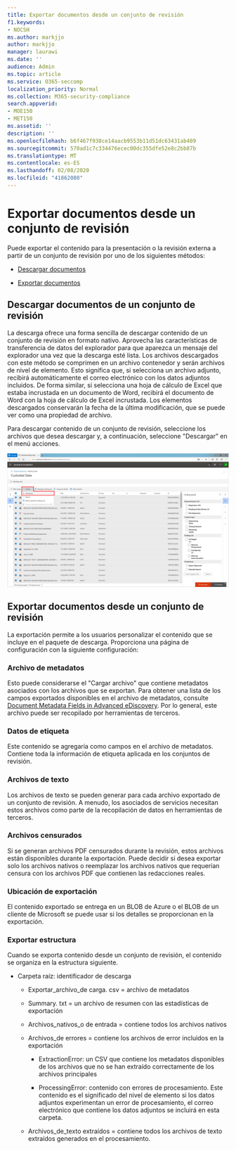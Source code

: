 ```yaml
---
title: Exportar documentos desde un conjunto de revisión
f1.keywords:
- NOCSH
ms.author: markjjo
author: markjjo
manager: laurawi
ms.date: ''
audience: Admin
ms.topic: article
ms.service: O365-seccomp
localization_priority: Normal
ms.collection: M365-security-compliance
search.appverid:
- MOE150
- MET150
ms.assetid: ''
description: ''
ms.openlocfilehash: b6f467f938ce14aacb9553b11d51dc63431ab409
ms.sourcegitcommit: 570ad1c7c334476ecec00dc355dfe52e8c2bb87b
ms.translationtype: MT
ms.contentlocale: es-ES
ms.lasthandoff: 02/08/2020
ms.locfileid: "41862080"
---
```

# <a name="export-documents-from-a-review-set"></a>Exportar documentos desde un conjunto de revisión

Puede exportar el contenido para la presentación o la revisión externa a partir de un conjunto de revisión por uno de los siguientes métodos:

- [Descargar documentos](#download-documents-from-a-review-set)
 
- [Exportar documentos](#export-documents-from-a-review-set)

## <a name="download-documents-from-a-review-set"></a>Descargar documentos de un conjunto de revisión

La descarga ofrece una forma sencilla de descargar contenido de un conjunto de revisión en formato nativo. Aprovecha las características de transferencia de datos del explorador para que aparezca un mensaje del explorador una vez que la descarga esté lista. Los archivos descargados con este método se comprimen en un archivo contenedor y serán archivos de nivel de elemento. Esto significa que, si selecciona un archivo adjunto, recibirá automáticamente el correo electrónico con los datos adjuntos incluidos. De forma similar, si selecciona una hoja de cálculo de Excel que estaba incrustada en un documento de Word, recibirá el documento de Word con la hoja de cálculo de Excel incrustada. Los elementos descargados conservarán la fecha de la última modificación, que se puede ver como una propiedad de archivo.

Para descargar contenido de un conjunto de revisión, seleccione los archivos que desea descargar y, a continuación, seleccione "Descargar" en el menú acciones.

![Una captura de pantalla de una descripción de equipo generada automáticamente](media/eDiscoDownload.png)

## <a name="export-documents-from-a-review-set"></a>Exportar documentos desde un conjunto de revisión

La exportación permite a los usuarios personalizar el contenido que se incluye en el paquete de descarga. Proporciona una página de configuración con la siguiente configuración:

### <a name="metadata-file"></a>Archivo de metadatos

Esto puede considerarse el "Cargar archivo" que contiene metadatos asociados con los archivos que se exportan. Para obtener una lista de los campos exportados disponibles en el archivo de metadatos, consulte [Document Metadata Fields in Advanced eDiscovery](document-metadata-fields-in-Advanced-eDiscovery.md). Por lo general, este archivo puede ser recopilado por herramientas de terceros.

### <a name="tag-data"></a>Datos de etiqueta

Este contenido se agregaría como campos en el archivo de metadatos. Contiene toda la información de etiqueta aplicada en los conjuntos de revisión.

### <a name="text-files"></a>Archivos de texto

Los archivos de texto se pueden generar para cada archivo exportado de un conjunto de revisión. A menudo, los asociados de servicios necesitan estos archivos como parte de la recopilación de datos en herramientas de terceros.

### <a name="redacted-files"></a>Archivos censurados

Si se generan archivos PDF censurados durante la revisión, estos archivos están disponibles durante la exportación. Puede decidir si desea exportar solo los archivos nativos o reemplazar los archivos nativos que requerían censura con los archivos PDF que contienen las redacciones reales.

### <a name="export-location"></a>Ubicación de exportación

El contenido exportado se entrega en un BLOB de Azure o el BLOB de un cliente de Microsoft se puede usar si los detalles se proporcionan en la exportación.

### <a name="export-structure"></a>Exportar estructura

Cuando se exporta contenido desde un conjunto de revisión, el contenido se organiza en la estructura siguiente.

  - Carpeta raíz: identificador de descarga
    
      - Exportar\_archivo\_de carga. csv = archivo de metadatos
    
      - Summary. txt = un archivo de resumen con las estadísticas de exportación
    
      - Archivos\_nativos\_o de entrada = contiene todos los archivos nativos
    
      - Archivos\_de errores = contiene los archivos de error incluidos en la exportación
        
          - ExtractionError: un CSV que contiene los metadatos disponibles de los archivos que no se han extraído correctamente de los archivos principales
        
          - ProcessingError: contenido con errores de procesamiento. Este contenido es el significado del nivel de elemento si los datos adjuntos experimentan un error de procesamiento, el correo electrónico que contiene los datos adjuntos se incluirá en esta carpeta.
    
      - Archivos\_de\_texto extraídos = contiene todos los archivos de texto extraídos generados en el procesamiento.